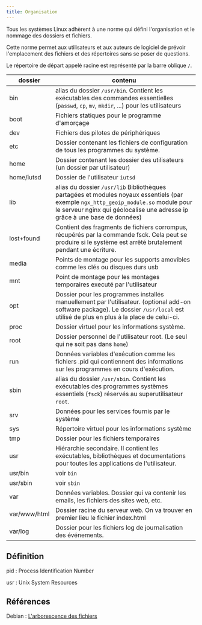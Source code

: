 ```yaml
---
title: Organisation
---
```


Tous les systèmes Linux adhèrent à une norme qui défini l'organisation et le nommage des dossiers et fichiers. 

Cette norme permet aux utilisateurs et aux auteurs de logiciel de prévoir l'emplacement des fichiers et des répertoires sans se poser de questions. 

Le répertoire de départ appelé racine est représenté par la barre oblique `/`. 

dossier|contenu
---|---
bin	 | alias du dossier `/usr/bin`. Contient les exécutables des commandes essentielles (`passwd`, `cp`, `mv`, `mkdir`, ...) pour les utilisateurs
boot | Fichiers statiques pour le programme d'amorçage
dev	 | Fichiers des pilotes de périphériques
etc	 | Dossier contenant les fichiers de configuration de tous les programmes du système.
home | Dossier contenant les dossier des utilisateurs (un dossier par utilisateur)
home/iutsd | Dossier de l'utilisateur `iutsd`
lib	 | alias du dossier `/usr/lib` Bibliothèques partagées et modules noyaux essentiels (par exemple `ngx_http_geoip_module.so` module pour le serveur nginx qui géolocalise une adresse ip grâce à une base de données)
lost+found|Contient des fragments de fichiers corrompus, récupérés par la commande fsck. Cela peut se produire si le système est arrêté brutalement pendant une écriture.
media |	Points de montage pour les supports amovibles comme les clés ou disques durs usb
mnt	 | Point de montage pour les montages temporaires executé par l'utilisateur
opt  | Dossier pour les programmes installés manuellement par l'utilisateur. (optional add-on software package). Le dossier `/usr/local` est utilisé de plus en plus à la place de celui-ci.
proc | Dossier virtuel pour les informations système.
root | Dossier personnel de l'utilisateur root. (Le seul qui ne soit pas dans `home`)
run	 | Données variables d'exécution comme les fichiers .pid qui contiennent des informations sur les programmes en cours d'exécution.
sbin | alias du dossier `/usr/sbin`. Contient les exécutables des programmes systèmes essentiels (`fsck`) réservés au superutilisateur `root`.
srv  | Données pour les services fournis par le système
sys	 | Répertoire virtuel pour les informations système
tmp	 | Dossier pour les fichiers temporaires
usr	 | Hiérarchie secondaire. Il contient les exécutables, bibliothèques et documentations pour toutes les applications de l'utilisateur.
usr/bin | voir `bin`
usr/sbin | voir `sbin`
var	 | Données variables. Dossier qui va contenir les emails, les fichiers des sites web,  etc.
var/www/html| Dossier racine du serveur web. On va trouver en premier lieu le fichier index.html
var/log | Dossier pour les fichiers log de journalisation des événements. 

## Définition

pid
: Process Identification Number

usr
: Unix System Resources

## Références

Debian : [L'arborescence des fichiers](https://www.debian.org/releases/stable/s390x/apcs02.fr.html)